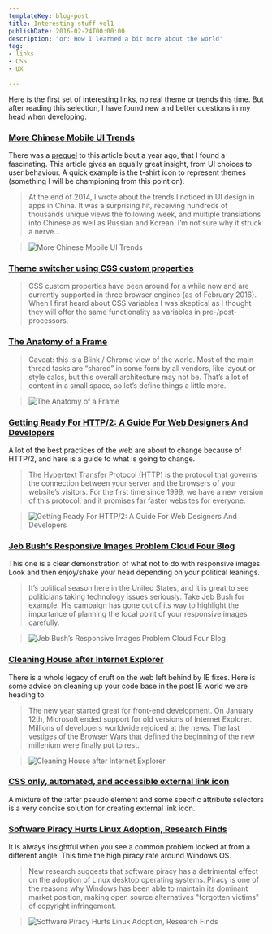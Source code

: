 ```yaml
---
templateKey: blog-post
title: Interesting stuff vol1
publishDate: 2016-02-24T00:00:00
description: 'or: How I learned a bit more about the world'
tag:
- links
- CSS
- UX

---
```


Here is the first set of interesting links, no real theme or trends this time. But after reading this selection, I have found new and better questions in my head when developing.

### [More Chinese Mobile UI Trends](http://dangrover.com/blog/2016/01/31/more-chinese-mobile-ui-trends.html)

There was a [prequel](http://dangrover.com/blog/2014/12/01/chinese-mobile-app-ui-trends.html) to this article bout a year ago, that I found a fascinating. This article gives an equally great insight, from UI choices to user behaviour. A quick example is the t-shirt icon to represent themes (something I will be championing from this point on).

> At the end of 2014, I wrote about the trends I noticed in UI design in apps in China. It was a surprising hit, receiving hundreds of thousands unique views the following week, and multiple translations into Chinese as well as Russian and Korean.  I’m not sure why it struck a nerve...

> ![More Chinese Mobile UI Trends](/images/Interesting_stuff_vol1/Banner.jpg)

### [Theme switcher using CSS custom properties](https://justmarkup.com/log/2016/02/theme-switcher-using-css-custom-properties/)

> CSS custom properties have been around for a while now and are currently supported in three browser engines (as of February 2016). When I first heard about CSS variables I was skeptical as I thought they will offer the same functionality as variables in pre-/post-processors.

### [The Anatomy of a Frame](https://aerotwist.com/blog/the-anatomy-of-a-frame/)

>Caveat: this is a Blink / Chrome view of the world. Most of the main thread tasks are “shared” in some form by all vendors, like layout or style calcs, but this overall architecture may not be.  That’s a lot of content in a small space, so let’s define things a little more.

> ![The Anatomy of a Frame](/images/Interesting_stuff_vol1/anatomy-of-a-frame.svg)

### [Getting Ready For HTTP/2: A Guide For Web Designers And Developers](https://www.smashingmagazine.com/2016/02/getting-ready-for-http2/)

A lot of the best practices of the web are about to change because of HTTP/2, and here is a guide to what is going to change.

>The Hypertext Transfer Protocol (HTTP) is the protocol that governs the connection between your server and the browsers of your website’s visitors. For the first time since 1999, we have a new version of this protocol, and it promises far faster websites for everyone.

> ![Getting Ready For HTTP/2: A Guide For Web Designers And Developers](/images/Interesting_stuff_vol1/01-caniuse-spdy-opt.png)

### [Jeb Bush’s Responsive Images Problem Cloud Four Blog](http://blog.cloudfour.com/jeb-bushs-responsive-images-problem/?utm_source=SitePoint&utm_medium=email&utm_campaign=Versioning)

This one is a clear demonstration of what not to do with responsive images. Look and then enjoy/shake your head depending on your political leanings.

>It’s political season here in the United States, and it is great to see politicians taking technology issues seriously.  Take Jeb Bush for example. His campaign has gone out of its way to highlight the importance of planning the focal point of your responsive images carefully.

> ![Jeb Bush’s Responsive Images Problem Cloud Four Blog](/images/Interesting_stuff_vol1/Jeb-Bush-iPhone-4s.jpg)

### [Cleaning House after Internet Explorer](http://www.sitepoint.com/cleaning-house-after-internet-explorer/)

There is a whole legacy of cruft on the web left behind by IE fixes. Here is some advice on cleaning up your code base in the post IE world we are heading to.

> The new year started great for front-end development. On January 12th, Microsoft ended support for old versions of Internet Explorer. Millions of developers worldwide rejoiced at the news. The last vestiges of the Browser Wars that defined the beginning of the new millenium were finally put to rest.

> ![Cleaning House after Internet Explorer](/images/Interesting_stuff_vol1/1455499983web-design-breakdown.jpg)

### [CSS only, automated, and accessible external link icon](http://codepen.io/simevidas/pen/MKdmeV)

A mixture of the :after pseudo element and some specific attribute selectors is a very concise solution for creating external link icon.

### [Software Piracy Hurts Linux Adoption, Research Finds](https://torrentfreak.com/software-piracy-hurts-linux-adoption-research-finds-160221/)

It is always insightful when you see a common problem looked at from a different angle. This time the high piracy rate around Windows OS.

> New research suggests that software piracy has a detrimental effect on the adoption of Linux desktop operating systems. Piracy is one of the reasons why Windows has been able to maintain its dominant market position, making open source alternatives "forgotten victims" of copyright infringement.

> ![Software Piracy Hurts Linux Adoption, Research Finds](/images/Interesting_stuff_vol1/microsoft-pirate.png)

